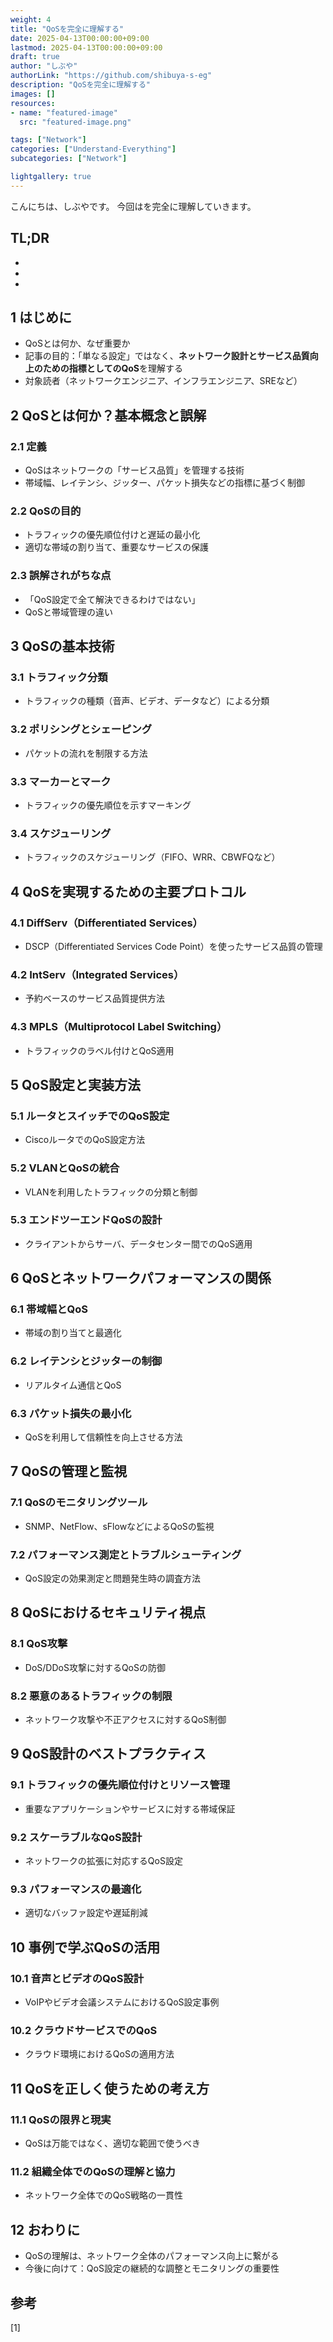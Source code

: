 ```yaml
---
weight: 4
title: "QoSを完全に理解する"
date: 2025-04-13T00:00:00+09:00
lastmod: 2025-04-13T00:00:00+09:00
draft: true
author: "しぶや"
authorLink: "https://github.com/shibuya-s-eg"
description: "QoSを完全に理解する"
images: []
resources:
- name: "featured-image"
  src: "featured-image.png"

tags: ["Network"]
categories: ["Understand-Everything"]
subcategories: ["Network"]

lightgallery: true
---
```


<!--
Todo:
- TLDR

-->


こんにちは、しぶやです。
今回はを完全に理解していきます。


## TL;DR

*
*
*

## 1 はじめに
- QoSとは何か、なぜ重要か
- 記事の目的：「単なる設定」ではなく、**ネットワーク設計とサービス品質向上のための指標としてのQoS**を理解する
- 対象読者（ネットワークエンジニア、インフラエンジニア、SREなど）

## 2 QoSとは何か？基本概念と誤解
### 2.1 定義
- QoSはネットワークの「サービス品質」を管理する技術
- 帯域幅、レイテンシ、ジッター、パケット損失などの指標に基づく制御
### 2.2 QoSの目的
- トラフィックの優先順位付けと遅延の最小化
- 適切な帯域の割り当て、重要なサービスの保護
### 2.3 誤解されがちな点
- 「QoS設定で全て解決できるわけではない」
- QoSと帯域管理の違い

## 3 QoSの基本技術
### 3.1 トラフィック分類
- トラフィックの種類（音声、ビデオ、データなど）による分類
### 3.2 ポリシングとシェーピング
- パケットの流れを制限する方法
### 3.3 マーカーとマーク
- トラフィックの優先順位を示すマーキング
### 3.4 スケジューリング
- トラフィックのスケジューリング（FIFO、WRR、CBWFQなど）

## 4 QoSを実現するための主要プロトコル
### 4.1 DiffServ（Differentiated Services）
- DSCP（Differentiated Services Code Point）を使ったサービス品質の管理
### 4.2 IntServ（Integrated Services）
- 予約ベースのサービス品質提供方法
### 4.3 MPLS（Multiprotocol Label Switching）
- トラフィックのラベル付けとQoS適用

## 5 QoS設定と実装方法
### 5.1 ルータとスイッチでのQoS設定
- CiscoルータでのQoS設定方法
### 5.2 VLANとQoSの統合
- VLANを利用したトラフィックの分類と制御
### 5.3 エンドツーエンドQoSの設計
- クライアントからサーバ、データセンター間でのQoS適用

## 6 QoSとネットワークパフォーマンスの関係
### 6.1 帯域幅とQoS
- 帯域の割り当てと最適化
### 6.2 レイテンシとジッターの制御
- リアルタイム通信とQoS
### 6.3 パケット損失の最小化
- QoSを利用して信頼性を向上させる方法

## 7 QoSの管理と監視
### 7.1 QoSのモニタリングツール
- SNMP、NetFlow、sFlowなどによるQoSの監視
### 7.2 パフォーマンス測定とトラブルシューティング
- QoS設定の効果測定と問題発生時の調査方法

## 8 QoSにおけるセキュリティ視点
### 8.1 QoS攻撃
- DoS/DDoS攻撃に対するQoSの防御
### 8.2 悪意のあるトラフィックの制限
- ネットワーク攻撃や不正アクセスに対するQoS制御

## 9 QoS設計のベストプラクティス
### 9.1 トラフィックの優先順位付けとリソース管理
- 重要なアプリケーションやサービスに対する帯域保証
### 9.2 スケーラブルなQoS設計
- ネットワークの拡張に対応するQoS設定
### 9.3 パフォーマンスの最適化
- 適切なバッファ設定や遅延削減

## 10 事例で学ぶQoSの活用
### 10.1 音声とビデオのQoS設計
- VoIPやビデオ会議システムにおけるQoS設定事例
### 10.2 クラウドサービスでのQoS
- クラウド環境におけるQoSの適用方法

## 11 QoSを正しく使うための考え方
### 11.1 QoSの限界と現実
- QoSは万能ではなく、適切な範囲で使うべき
### 11.2 組織全体でのQoSの理解と協力
- ネットワーク全体でのQoS戦略の一貫性

## 12 おわりに
- QoSの理解は、ネットワーク全体のパフォーマンス向上に繋がる
- 今後に向けて：QoS設定の継続的な調整とモニタリングの重要性


## 参考

[1] []()
